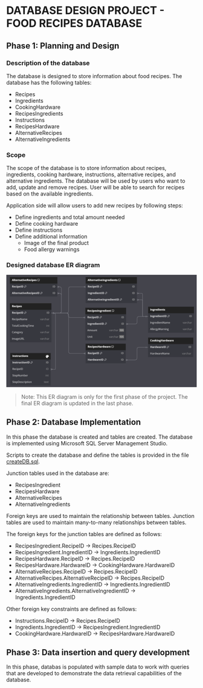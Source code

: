 # DATABASE DESIGN PROJECT - FOOD RECIPES DATABASE

## Phase 1: Planning and Design

### Description of the database

The database is designed to store information about food recipes. The database has the following tables:

- Recipes
- Ingredients
- CookingHardware
- RecipesIngredients
- Instructions
- RecipesHardware
- AlternativeRecipes
- AlternativeIngredients

### Scope

The scope of the database is to store information about recipes, ingredients, cooking hardware, instructions, alternative recipes, and alternative ingredients. The database will be used by users who want to add, update and remove recipes. User will be able to search for recipes based on the available ingredients.

Application side will allow users to add new recipes by following steps:
- Define ingredients and total amount needed
- Define cooking hardware
- Define instructions
- Define additional information
    - Image of the final product
    - Food allergy warnings

### Designed database ER diagram

![ER Diagram](images/FirstPhaseER.png)

> Note: This ER diagram is only for the first phase of the project. The final ER diagram is updated in the last phase.


## Phase 2: Database Implementation

In this phase the database is created and tables are created. The database is implemented using Microsoft SQL Server Management Studio.

Scripts to create the database and define the tables is provided in the file [createDB.sql](createDB.sql). 

Junction tables used in the database are:
 - RecipesIngredient
 - RecipesHardware
 - AlternativeRecipes
 - AlternativeIngredients

Foreign keys are used to maintain the relationship between tables. Junction tables are used to maintain many-to-many relationships between tables.

The foreign keys for the junction tables are defined as follows:
- RecipesIngredient.RecipeID -> Recipes.RecipeID
- RecipesIngredient.IngredientID -> Ingredients.IngredientID
- RecipesHardware.RecipeID -> Recipes.RecipeID
- RecipesHardware.HardwareID -> CookingHardware.HardwareID
- AlternativeRecipes.RecipeID -> Recipes.RecipeID
- AlternativeRecipes.AlternativeRecipeID -> Recipes.RecipeID
- AlternativeIngredients.IngredientID -> Ingredients.IngredientID
- AlternativeIngredients.AlternativeIngredientID -> Ingredients.IngredientID

Other foreign key constraints are defined as follows:
- Instructions.RecipeID -> Recipes.RecipeID
- Ingredients.IngredientID -> RecipesIngredient.IngredientID
- CookingHardware.HardwareID -> RecipesHardware.HardwareID

## Phase 3: Data insertion and query development

In this phase, databas is populated with sample data to work with queries that are developed to demonstrate the data retrieval capabilities of the database.



